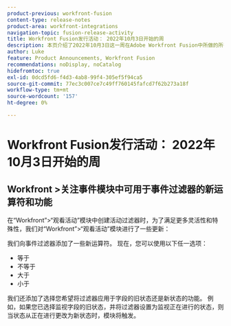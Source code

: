 ```yaml
---
product-previous: workfront-fusion
content-type: release-notes
product-area: workfront-integrations
navigation-topic: fusion-release-activity
title: Workfront Fusion发行活动： 2022年10月3日开始的周
description: 本页介绍了2022年10月3日这一周在Adobe Workfront Fusion中所做的所有增强。
author: Luke
feature: Product Announcements, Workfront Fusion
recommendations: noDisplay, noCatalog
hidefromtoc: true
exl-id: 0dcd5fd6-f4d3-4ab8-99f4-305ef5f94ca5
source-git-commit: 77ec3c007ce7c49ff760145fafcd7f62b273a18f
workflow-type: tm+mt
source-wordcount: '157'
ht-degree: 0%

---
```


# Workfront Fusion发行活动： 2022年10月3日开始的周

## Workfront >关注事件模块中可用于事件过滤器的新运算符和功能

在“Workfront”>“观看活动”模块中创建活动过滤器时，为了满足更多灵活性和特殊性，我们对“Workfront”>“观看活动”模块进行了一些更新：

我们向事件过滤器添加了一些新运算符。 现在，您可以使用以下任一选项：

* 等于
* 不等于
* 大于
* 小于

我们还添加了选择您希望将过滤器应用于字段的旧状态还是新状态的功能。 例如，如果您已选择监视字段的旧状态，并将过滤器设置为监视正在进行的状态，则当状态从正在进行更改为新状态时，模块将触发。
